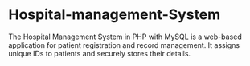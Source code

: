# Hospital-management-System
The Hospital Management System in PHP with MySQL is a web-based application for patient registration and record management. It assigns unique IDs to patients and securely stores their details.
